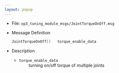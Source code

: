 ```yaml
---
layout: popup
---
```


- File: `op3_tuning_module_msgs/JointTorqueOnOff.msg`

- Message Definition
    ```c
    JointTorqueOnOff[]   torque_enable_data
    ```

- Description  
    * `torque_enable_data`   
&emsp;&emsp; turning on/off torque of multiple joints     
